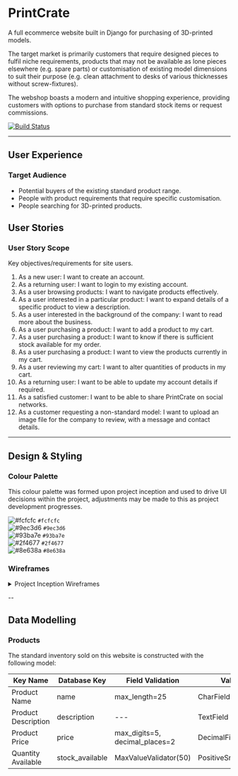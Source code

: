 # PrintCrate

A full ecommerce website built in Django for purchasing of 3D-printed models.

The target market is primarily customers that require designed pieces to fulfil niche requirements, products that may not be available as lone pieces elsewhere (e.g. spare parts) or customisation of existing model dimensions to suit their purpose (e.g. clean attachment to desks of various thicknesses without screw-fixtures).

The webshop boasts a modern and intuitive shopping experience, providing customers with options to purchase from standard stock items or request commissions.

[![Build Status](https://travis-ci.org/ElliotRedhead/PrintCrate.svg?branch=master)](https://travis-ci.org/ElliotRedhead/PrintCrate)

---

## User Experience

### Target Audience

- Potential buyers of the existing standard product range.
- People with product requirements that require specific customisation.
- People searching for 3D-printed products.

## User Stories

### User Story Scope

Key objectives/requirements for site users.

1. As a new user: I want to create an account.
2. As a returning user: I want to login to my existing account.
3. As a user browsing products: I want to navigate products effectively.
4. As a user interested in a particular product: I want to expand details of a specific product to view a description.
5. As a user interested in the background of the company: I want to read more about the business.
6. As a user purchasing a product: I want to add a product to my cart.
7. As a user purchasing a product: I want to know if there is sufficient stock available for my order.
8. As a user purchasing a product: I want to view the products currently in my cart.
9. As a user reviewing my cart: I want to alter quantities of products in my cart.
10. As a returning user: I want to be able to update my account details if required.
11. As a satisfied customer: I want to be able to share PrintCrate on social networks.
12. As a customer requesting a non-standard model: I want to upload an image file for the company to review, with a message and contact details.

---

## Design & Styling

### Colour Palette

This colour palette was formed upon project inception and used to drive UI decisions within the project, adjustments may be made to this as project development progresses.

![#fcfcfc](https://placehold.it/15/fcfcfc/000000?text=+) `#fcfcfc`  
![#9ec3d6](https://placehold.it/15/9ec3d6/000000?text=+) `#9ec3d6`  
![#93ba7e](https://placehold.it/15/93ba7e/000000?text=+) `#93ba7e`  
![#2f4677](https://placehold.it/15/2f4677/000000?text=+) `#2f4677`  
![#8e638a](https://placehold.it/15/8e638a/000000?text=+) `#8e638a`

### Wireframes

<details>
<summary> Project Inception Wireframes </summary>

Project inception wireframes were created to provide guidance from the initial planning stages with a mobile-first development perspective and were used as the starting point for page layouts.

### Homepage

- [Mobile Homepage](/wireframes/Home-Mobile.png)
- [Desktop Homepage](/wireframes/Home-Desktop.png)

### Products

- [Mobile Products Page](/wireframes/Products-Mobile.png)
- [Desktop Products Page](/wireframes/Products-Desktop.png)

### Contact

- [Mobile Contact Page](/wireframes/Contact-Mobile.png)
- [Desktop Contact Page](/wireframes/Contact-Desktop.png)

### About

- [Mobile About Page](/wireframes/About-Mobile.png)
- [Desktop About Page](/wireframes/About-Desktop.png)

</details>

--

## Data Modelling

### Products

The standard inventory sold on this website is constructed with the following model:

| Key Name            | Database Key    | Field Validation               | Value Type                |
| ------------------- | --------------- | ------------------------------ | ------------------------- |
| Product Name        | name            | max_length=25                  | CharField                 |
| Product Description | description     | ---                            | TextField                 |
| Product Price       | price           | max_digits=5, decimal_places=2 | DecimalField              |
| Quantity Available  | stock_available | MaxValueValidator(50)          | PositiveSmallIntegerField |

<!-- Further additions to this model will include a product image and if the product is part of the showcase set. -->
